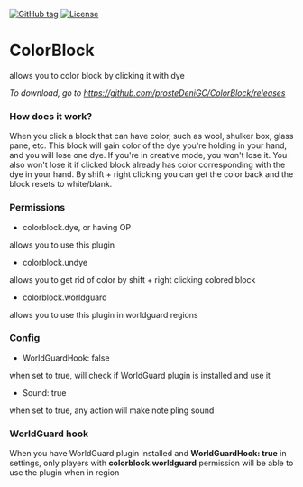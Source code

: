 [![GitHub tag](https://img.shields.io/github/tag/justADeni/ColorBlock?include_prereleases=&sort=semver&color=blue)](https://github.com/justADeni/ColorBlock/releases/)
[![License](https://img.shields.io/badge/License-BSD--3_-blue)](#license)

# ColorBlock
allows you to color block by clicking it with dye

*To download, go to https://github.com/prosteDeniGC/ColorBlock/releases*

### How does it work?

When you click a block that can have color, such as wool, shulker box, glass pane, etc. This block will gain color of the dye you're holding in your hand, and you will lose one dye. If you're in creative mode, you won't lose it. You also won't lose it if clicked block already has color corresponding with the dye in your hand. By shift + right clicking you can get the color back and the block resets to white/blank.

### Permissions

* colorblock.dye, or having OP

allows you to use this plugin

* colorblock.undye

allows you to get rid of color by shift + right clicking colored block

* colorblock.worldguard

allows you to use this plugin in worldguard regions

### Config

* WorldGuardHook: false

when set to true, will check if WorldGuard plugin is installed and use it

* Sound: true

when set to true, any action will make note pling sound

### WorldGuard hook

When you have WorldGuard plugin installed and **WorldGuardHook: true** in settings, only players with **colorblock.worldguard** permission will be able to use the plugin when in region
